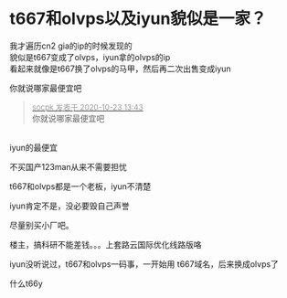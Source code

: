 # t667和olvps以及iyun貌似是一家？


我才遍历cn2 gia的ip的时候发现的<br />
貌似是t667变成了olvps，iyun拿的olvps的ip<br />
看起来就像是t667换了olvps的马甲，然后再二次出售变成iyun

你就说哪家最便宜吧

<div class="quote"><blockquote><font size="2"><a href="https://www.hostloc.com/forum.php?mod=redirect&amp;goto=findpost&amp;pid=9340846&amp;ptid=757582" target="_blank"><font color="#999999">socpk 发表于 2020-10-23 13:43</font></a></font><br />
你就说哪家最便宜吧</blockquote></div><br />
iyun的最便宜<img src="static/image/smiley/yct/005.gif" smilieid="35" border="0" alt="" />

不买国产123man从来不需要担忧

t667和olvps都是一个老板，iyun不清楚

iyun肯定不是，没必要毁自己声誉

尽量别买小厂吧。<img src="static/image/smiley/default/lol.gif" smilieid="12" border="0" alt="" />

楼主，搞科研不能差钱。。。上套路云国际优化线路版咯

iyun没听说过，t667和olvps一码事，一开始用 t667域名，后来换成olvps了

什么t66y

